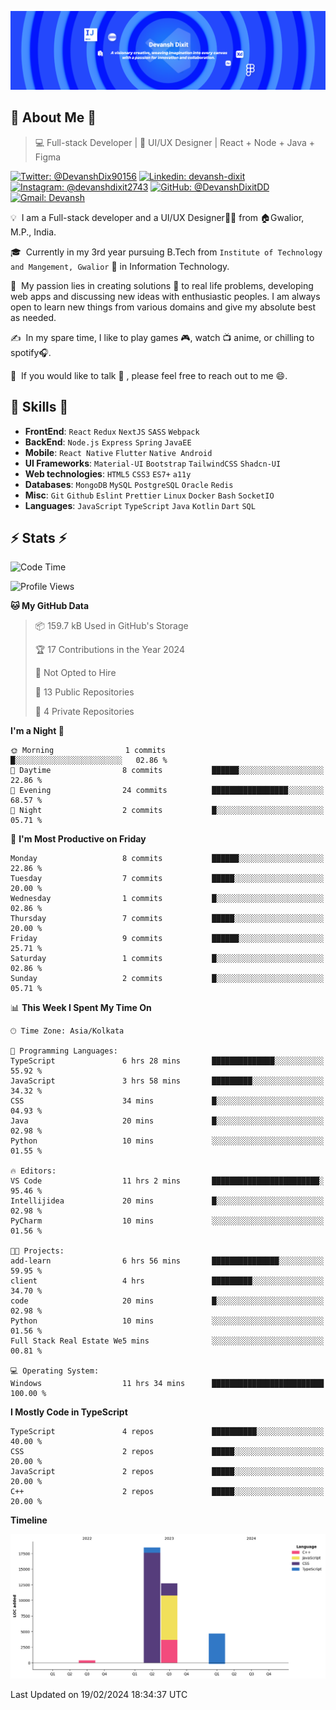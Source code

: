 ![Banner](./DevanshBanner.png)

## 👋 About Me 👋

> 💻 Full-stack Developer | 🎨 UI/UX Designer | React + Node + Java + Figma

[![Twitter: @DevanshDix90156](https://img.shields.io/twitter/follow/DevanshDix90156?style=social)](https://twitter.com/DevanshDix90156)
[![Linkedin: devansh-dixit](https://img.shields.io/badge/-Devansh%20Dixit-blue?style=flat-square&logo=Linkedin&logoColor=white&link=https://www.linkedin.com/in/devanshsk/)](https://www.linkedin.com/in/DevanshDixit27/)
[![Instagram: @devanshdixit2743](https://img.shields.io/badge/-devanshdixit2743-E4405F?style=flat-square&logo=instagram&logoColor=white)](https://instagram.com/devanshdixit2743)
[![GitHub: @DevanshDixitDD](https://img.shields.io/github/followers/DevanshDixitDD?label=follow&style=social)](https://github.com/DevanshDixitDD)
[![Gmail: Devansh](https://img.shields.io/badge/Gmail-D14836?style=flat-square&logo=gmail&logoColor=white)](mailto:devanshdixit2743@gmail.com)

💡 &nbsp;I am a Full-stack developer and a UI/UX Designer🧑‍💻 from 🏠Gwalior, M.P., India.

🎓 &nbsp;Currently in my 3rd year pursuing B.Tech from `Institute of Technology and Mangement, Gwalior` 🏫 in Information Technology.

🌱 &nbsp;My passion lies in creating solutions 🚩 to real life problems, developing web apps and discussing new ideas with enthusiastic peoples.
I am always open to learn new things from various domains and give my absolute best as needed.

✍️ &nbsp;In my spare time, I like to play games 🎮, watch 📺 anime, or chilling to spotify🎧.

💬 &nbsp;If you would like to talk 👋 , please feel free to reach out to me 😄.

##  🎉 Skills  🎉
- **FrontEnd**: `React` `Redux` `NextJS` `SASS` `Webpack`
- **BackEnd**: `Node.js` `Express` `Spring` `JavaEE`
- **Mobile**: `React Native` `Flutter` `Native Android`
- **UI Frameworks**: `Material-UI` `Bootstrap` `TailwindCSS` `Shadcn-UI`
- **Web technologies**: `HTML5` `CSS3` `ES7+` `a11y`
- **Databases**: `MongoDB` `MySQL` `PostgreSQL` `Oracle` `Redis`
- **Misc**: `Git` `Github` `Eslint` `Prettier` `Linux` `Docker` `Bash` `SocketIO`
- **Languages**: `JavaScript` `TypeScript` `Java` `Kotlin` `Dart` `SQL`

## ⚡ Stats ⚡
<!--START_SECTION:waka-->
![Code Time](http://img.shields.io/badge/Code%20Time-25%20hrs%2024%20mins-blue)

![Profile Views](http://img.shields.io/badge/Profile%20Views-13-blue)

**🐱 My GitHub Data** 

> 📦 159.7 kB Used in GitHub's Storage 
 > 
> 🏆 17 Contributions in the Year 2024
 > 
> 🚫 Not Opted to Hire
 > 
> 📜 13 Public Repositories 
 > 
> 🔑 4 Private Repositories 
 > 
**I'm a Night 🦉** 

```text
🌞 Morning                1 commits           █░░░░░░░░░░░░░░░░░░░░░░░░   02.86 % 
🌆 Daytime                8 commits           ██████░░░░░░░░░░░░░░░░░░░   22.86 % 
🌃 Evening                24 commits          █████████████████░░░░░░░░   68.57 % 
🌙 Night                  2 commits           █░░░░░░░░░░░░░░░░░░░░░░░░   05.71 % 
```
📅 **I'm Most Productive on Friday** 

```text
Monday                   8 commits           ██████░░░░░░░░░░░░░░░░░░░   22.86 % 
Tuesday                  7 commits           █████░░░░░░░░░░░░░░░░░░░░   20.00 % 
Wednesday                1 commits           █░░░░░░░░░░░░░░░░░░░░░░░░   02.86 % 
Thursday                 7 commits           █████░░░░░░░░░░░░░░░░░░░░   20.00 % 
Friday                   9 commits           ██████░░░░░░░░░░░░░░░░░░░   25.71 % 
Saturday                 1 commits           █░░░░░░░░░░░░░░░░░░░░░░░░   02.86 % 
Sunday                   2 commits           █░░░░░░░░░░░░░░░░░░░░░░░░   05.71 % 
```


📊 **This Week I Spent My Time On** 

```text
🕑︎ Time Zone: Asia/Kolkata

💬 Programming Languages: 
TypeScript               6 hrs 28 mins       ██████████████░░░░░░░░░░░   55.92 % 
JavaScript               3 hrs 58 mins       █████████░░░░░░░░░░░░░░░░   34.32 % 
CSS                      34 mins             █░░░░░░░░░░░░░░░░░░░░░░░░   04.93 % 
Java                     20 mins             █░░░░░░░░░░░░░░░░░░░░░░░░   02.98 % 
Python                   10 mins             ░░░░░░░░░░░░░░░░░░░░░░░░░   01.55 % 

🔥 Editors: 
VS Code                  11 hrs 2 mins       ████████████████████████░   95.46 % 
Intellijidea             20 mins             █░░░░░░░░░░░░░░░░░░░░░░░░   02.98 % 
PyCharm                  10 mins             ░░░░░░░░░░░░░░░░░░░░░░░░░   01.56 % 

🐱‍💻 Projects: 
add-learn                6 hrs 56 mins       ███████████████░░░░░░░░░░   59.95 % 
client                   4 hrs               █████████░░░░░░░░░░░░░░░░   34.70 % 
code                     20 mins             █░░░░░░░░░░░░░░░░░░░░░░░░   02.98 % 
Python                   10 mins             ░░░░░░░░░░░░░░░░░░░░░░░░░   01.56 % 
Full Stack Real Estate We5 mins              ░░░░░░░░░░░░░░░░░░░░░░░░░   00.81 % 

💻 Operating System: 
Windows                  11 hrs 34 mins      █████████████████████████   100.00 % 
```

**I Mostly Code in TypeScript** 

```text
TypeScript               4 repos             ██████████░░░░░░░░░░░░░░░   40.00 % 
CSS                      2 repos             █████░░░░░░░░░░░░░░░░░░░░   20.00 % 
JavaScript               2 repos             █████░░░░░░░░░░░░░░░░░░░░   20.00 % 
C++                      2 repos             █████░░░░░░░░░░░░░░░░░░░░   20.00 % 
```



**Timeline**

![Lines of Code chart](https://raw.githubusercontent.com/DevanshDixitDD/DevanshDixitDD/main/assets/bar_graph.png)


 Last Updated on 19/02/2024 18:34:37 UTC
<!--END_SECTION:waka-->
